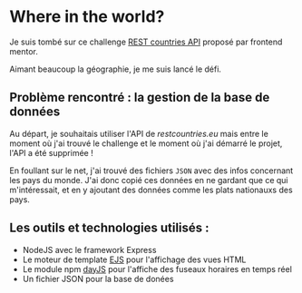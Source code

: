 # Where in the world?

Je suis tombé sur ce challenge [REST countries API](https://www.frontendmentor.io/challenges/rest-countries-api-with-color-theme-switcher-5cacc469fec04111f7b848ca) proposé par frontend mentor. 

Aimant beaucoup la géographie, je me suis lancé le défi.

## Problème rencontré : la gestion de la base de données

Au départ, je souhaitais utiliser l'API de *restcountries.eu* mais entre le moment où j'ai trouvé le challenge et le moment où j'ai démarré le projet, l'API a été supprimée !

En foullant sur le net, j'ai trouvé des fichiers ``JSON`` avec des infos concernant les pays du monde.
J'ai donc copié ces données en ne gardant que ce qui m'intéressait, et en y ajoutant des données comme les plats nationauxs des pays.

## Les outils et technologies utilisés :

* NodeJS avec le framework Express
* Le moteur de template [EJS](https://ejs.co/) pour l'affichage des vues HTML
* Le module npm [dayJS](https://day.js.org/) pour l'affiche des fuseaux horaires en temps réel
* Un fichier JSON pour la base de donées
